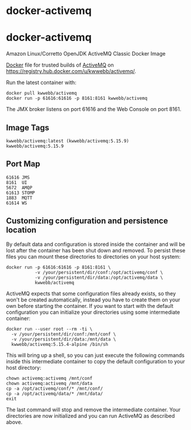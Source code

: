 # docker-activemq

docker-activemq
===============

Amazon Linux/Corretto OpenJDK ActiveMQ Classic Docker Image

[Docker](https://www.docker.io/) file for trusted builds of [ActiveMQ](http://activemq.apache.org/) on https://registry.hub.docker.com/u/kwwebb/activemq/.

Run the latest container with:

    docker pull kwwebb/activemq
    docker run -p 61616:61616 -p 8161:8161 kwwebb/activemq

The JMX broker listens on port 61616 and the Web Console on port 8161.

Image Tags
----------

    kwwebb/activemq:latest (kwwebb/activemq:5.15.9)
    kwwebb/activemq:5.15.9

Port Map
--------

    61616 JMS
    8161  UI
    5672  AMQP  
    61613 STOMP 
    1883  MQTT  
    61614 WS 

Customizing configuration and persistence location
--------------------------------------------------
By default data and configuration is stored inside the container and will be
lost after the container has been shut down and removed. To persist these
files you can mount these directories to directories on your host system:

    docker run -p 61616:61616 -p 8161:8161 \
               -v /your/persistent/dir/conf:/opt/activemq/conf \
               -v /your/persistent/dir/data:/opt/activemq/data \
               kwwebb/activemq

ActiveMQ expects that some configuration files already exists, so they won't be
created automatically, instead you have to create them on your own before
starting the container. If you want to start with the default configuration you
can initialize your directories using some intermediate container:

    docker run --user root --rm -ti \
      -v /your/persistent/dir/conf:/mnt/conf \
      -v /your/persistent/dir/data:/mnt/data \
      kwwebb/activemq:5.15.4-alpine /bin/sh

This will bring up a shell, so you can just execute the following commands
inside this intermediate container to copy the default configuration to your
host directory:

    chown activemq:activemq /mnt/conf
    chown activemq:activemq /mnt/data
    cp -a /opt/activemq/conf/* /mnt/conf/
    cp -a /opt/activemq/data/* /mnt/data/
    exit

The last command will stop and remove the intermediate container. Your
directories are now initialized and you can run ActiveMQ as described above.

